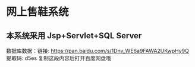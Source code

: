 #  网上售鞋系统
##  本系统采用 Jsp+Servlet+SQL Server
数据库数据：链接: https://pan.baidu.com/s/1Dnv_WE6a9FAWA2UKwpHy9Q 提取码: d5es 复制这段内容后打开百度网盘哦
